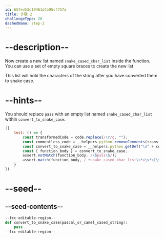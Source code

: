 ```yaml
---
id: 657ed53c19461d4b95c4757a
title: 步驟 2
challengeType: 20
dashedName: step-2
---
```


# --description--

Now create a new list named `snake_cased_char_list` inside the function. You can use a set of empty square braces to create the new list.

This list will hold the characters of the string after you have converted them to snake case.

# --hints--

You should replace `pass` with an empty list named `snake_cased_char_list` within `convert_to_snake_case`.

```js
({
    test: () => {
        const transformedCode = code.replace(/\r/g, "");
        const commentless_code = __helpers.python.removeComments(transformedCode)
        const convert_to_snake_case = __helpers.python.getDef("\n" + commentless_code, "convert_to_snake_case");
        const { function_body } = convert_to_snake_case;
        assert.notMatch(function_body, /\bpass\b/);
        assert.match(function_body, / +snake_cased_char_list\s*=\s*\[\s*\]\s*/);
    }
})
```

# --seed--

## --seed-contents--

```py
--fcc-editable-region--
def convert_to_snake_case(pascal_or_camel_cased_string):
    pass    
--fcc-editable-region--
```
